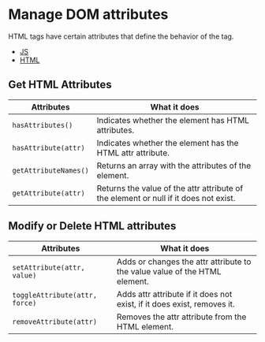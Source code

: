 # Manage DOM attributes

HTML tags have certain attributes that define the behavior of the tag.

- [JS](/JavaScript/Document-Object-Model/attributes/script.js)
- [HTML](/JavaScript/Document-Object-Model/attributes/index.html)

## Get HTML Attributes

| Attributes            | What it does                                                                         |
| --------------------- | ------------------------------------------------------------------------------------ |
| `hasAttributes()`     | Indicates whether the element has HTML attributes.                                   |
| `hasAttribute(attr)`  | Indicates whether the element has the HTML attr attribute.                           |
| `getAttributeNames()` | Returns an array with the attributes of the element.                                 |
| `getAttribute(attr)`  | Returns the value of the attr attribute of the element or null if it does not exist. |

## Modify or Delete HTML attributes

| Attributes                     | What it does                                                               |
| ------------------------------ | -------------------------------------------------------------------------- |
| `setAttribute(attr, value)`    | Adds or changes the attr attribute to the value value of the HTML element. |
| `toggleAttribute(attr, force)` | Adds attr attribute if it does not exist, if it does exist, removes it.    |
| `removeAttribute(attr)`        | Removes the attr attribute from the HTML element.                          |
